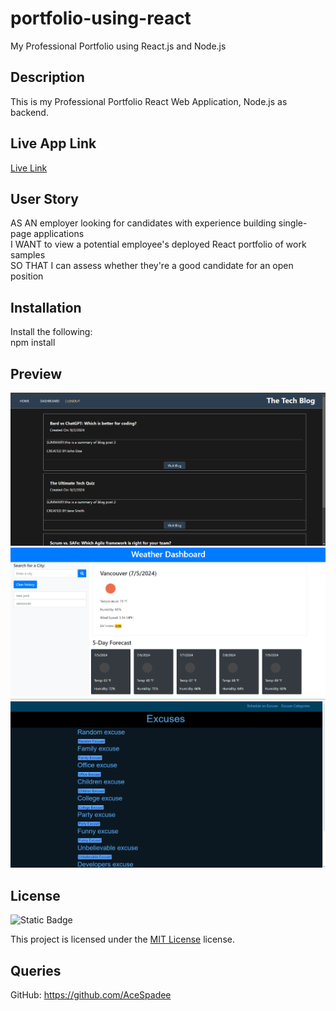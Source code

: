 # portfolio-using-react
My Professional Portfolio using React.js and Node.js

## Description
This is my Professional Portfolio React Web Application, Node.js as backend.

## Live App Link
[Live Link](https://portfolio-using-react-azat.onrender.com)

## User Story
AS AN employer looking for candidates with experience building single-page applications
<br>
I WANT to view a potential employee's deployed React portfolio of work samples
<br>
SO THAT I can assess whether they're a good candidate for an open position


## Installation

 Install the following:
 <br>
 npm install

 ## Preview
 <img src="./src/assets/img1.png" width="720" heigth="480">

 <img src="./src/assets/img2.png" width="720" heigth="480">

 <img src="./src/assets/img3.png" width="720" heigth="480">


 ## License

 ![Static Badge](https://img.shields.io/badge/MIT-License-blue)

 This project is licensed under the [MIT License](https://choosealicense.com/licenses/mit/) license.


 ## Queries

 GitHub: https://github.com/AceSpadee
